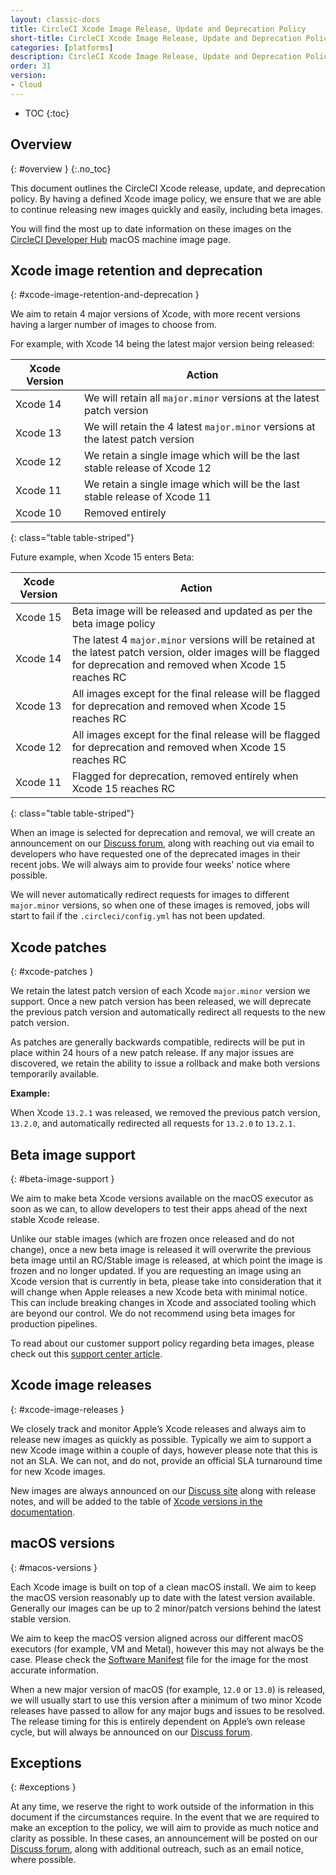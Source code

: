 ```yaml
---
layout: classic-docs
title: CircleCI Xcode Image Release, Update and Deprecation Policy
short-title: CircleCI Xcode Image Release, Update and Deprecation Policy
categories: [platforms]
description: CircleCI Xcode Image Release, Update and Deprecation Policy
order: 31
version:
- Cloud
---
```


* TOC
{:toc}

## Overview
{: #overview }
{:.no_toc}

This document outlines the CircleCI Xcode release, update, and deprecation policy. By having a defined Xcode image policy, we ensure that we are able to continue releasing new images quickly and easily, including beta images.

You will find the most up to date information on these images on the [CircleCI Developer Hub](https://circleci.com/developer/machine/image/macos) macOS machine image page.

## Xcode image retention and deprecation
{: #xcode-image-retention-and-deprecation }

We aim to retain 4 major versions of Xcode, with more recent versions having a larger number of images to choose from.

For example, with Xcode 14 being the latest major version being released:

Xcode Version  | Action
----------------|---------------------------------
Xcode 14 | We will retain all `major.minor` versions at the latest patch version
Xcode 13 | We will retain the 4 latest `major.minor` versions at the latest patch version
Xcode 12 | We retain a single image which will be the last stable release of Xcode 12
Xcode 11 | We retain a single image which will be the last stable release of Xcode 11
Xcode 10 | Removed entirely
{: class="table table-striped"}

Future example, when Xcode 15 enters Beta:

Xcode Version | Action
----------------|---------------------------------
Xcode 15 | Beta image will be released and updated as per the beta image policy
Xcode 14 | The latest 4 `major.minor` versions will be retained at the latest patch version, older images will be flagged for deprecation and removed when Xcode 15 reaches RC
Xcode 13 | All images except for the final release will be flagged for deprecation and removed when Xcode 15 reaches RC
Xcode 12 | All images except for the final release will be flagged for deprecation and removed when Xcode 15 reaches RC
Xcode 11 | Flagged for deprecation, removed entirely when Xcode 15 reaches RC
{: class="table table-striped"}

When an image is selected for deprecation and removal, we will create an announcement on our [Discuss forum](https://discuss.circleci.com/c/announcements/39), along with reaching out via email to developers who have requested one of the deprecated images in their recent jobs. We will always aim to provide four weeks' notice where possible.

We will never automatically redirect requests for images to different `major.minor` versions, so when one of these images is removed, jobs will start to fail if the `.circleci/config.yml` has not been updated.

## Xcode patches
{: #xcode-patches }

We retain the latest patch version of each Xcode `major.minor` version we support. Once a new patch version has been released, we will deprecate the previous patch version and automatically redirect all requests to the new patch version.

As patches are generally backwards compatible, redirects will be put in place within 24 hours of a new patch release. If any major issues are discovered, we retain the ability to issue a rollback and make both versions temporarily available.

**Example:**

When Xcode `13.2.1` was released, we removed the previous patch version, `13.2.0`, and automatically redirected all requests for `13.2.0` to `13.2.1`.

## Beta image support
{: #beta-image-support }

We aim to make beta Xcode versions available on the macOS executor as soon as we can, to allow developers to test their apps ahead of the next stable Xcode release.

Unlike our stable images (which are frozen once released and do not change), once a new beta image is released it will overwrite the previous beta image until an RC/Stable image is released, at which point the image is frozen and no longer updated. If you are requesting an image using an Xcode version that is currently in beta, please take into consideration that it will change when Apple releases a new Xcode beta with minimal notice. This can include breaking changes in Xcode and associated tooling which are beyond our control. We do not recommend using beta images for production pipelines.

To read about our customer support policy regarding beta images, please check out this [support center article](https://support.circleci.com/hc/en-us/articles/360046930351-What-is-CircleCI-s-Xcode-Beta-Image-Support-Policy-).

## Xcode image releases
{: #xcode-image-releases }

We closely track and monitor Apple’s Xcode releases and always aim to release new images as quickly as possible. Typically we aim to support a new Xcode image within a couple of days, however please note that this is not an SLA. We can not, and do not, provide an official SLA turnaround time for new Xcode images.

New images are always announced on our [Discuss site](https://discuss.circleci.com/c/announcements/39) along with release notes, and will be added to the table of [Xcode versions in the documentation]({{site.baseurl}}/using-macos/#supported-xcode-versions).

## macOS versions
{: #macos-versions }

Each Xcode image is built on top of a clean macOS install. We aim to keep the macOS version reasonably up to date with the latest version available. Generally our images can be up to 2 minor/patch versions behind the latest stable version.

We aim to keep the macOS version aligned across our different macOS executors (for example, VM and Metal), however this may not always be the case. Please check the [Software Manifest]({{site.baseurl}}/using-macos/#supported-xcode-versions) file for the image for the most accurate information.

When a new major version of macOS (for example, `12.0` or `13.0`) is released, we will usually start to use this version after a minimum of two minor Xcode releases have passed to allow for any major bugs and issues to be resolved. The release timing for this is entirely dependent on Apple’s own release cycle, but will always be announced on our [Discuss forum](https://discuss.circleci.com/c/announcements/39).

## Exceptions
{: #exceptions }

At any time, we reserve the right to work outside of the information in this document if the circumstances require. In the event that we are required to make an exception to the policy, we will aim to provide as much notice and clarity as possible. In these cases, an announcement will be posted on our [Discuss forum](https://discuss.circleci.com/c/announcements/39), along with additional outreach, such as an email notice, where possible.
